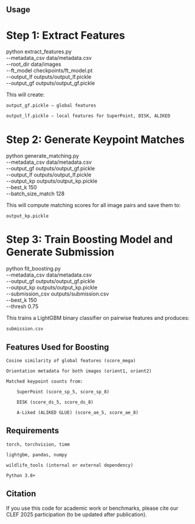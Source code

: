 ## Usage
# Step 1: Extract Features

python extract_features.py \
  --metadata_csv data/metadata.csv \
  --root_dir data/images \
  --ft_model checkpoints/ft_model.pt \
  --output_lf outputs/output_lf.pickle \
  --output_gf outputs/output_gf.pickle

This will create:

    output_gf.pickle — global features

    output_lf.pickle — local features for SuperPoint, DISK, ALIKED

# Step 2: Generate Keypoint Matches

python generate_matching.py \
  --metadata_csv data/metadata.csv \
  --output_gf outputs/output_gf.pickle \
  --output_lf outputs/output_lf.pickle \
  --output_kp outputs/output_kp.pickle \
  --best_k 150 \
  --batch_size_match 128

This will compute matching scores for all image pairs and save them to:

    output_kp.pickle

# Step 3: Train Boosting Model and Generate Submission

python fit_boosting.py \
  --metadata_csv data/metadata.csv \
  --output_gf outputs/output_gf.pickle \
  --output_kp outputs/output_kp.pickle \
  --submission_csv outputs/submission.csv \
  --best_k 150 \
  --thresh 0.75

This trains a LightGBM binary classifier on pairwise features and produces:

    submission.csv

## Features Used for Boosting

    Cosine similarity of global features (score_mega)

    Orientation metadata for both images (orient1, orient2)

    Matched keypoint counts from:

        SuperPoint (score_sp_5, score_sp_8)

        DISK (score_ds_5, score_ds_8)

        A-Liked (ALIKED GLUE) (score_ae_5, score_ae_8)

## Requirements

    torch, torchvision, timm

    lightgbm, pandas, numpy

    wildlife_tools (internal or external dependency)

    Python 3.8+

## Citation

If you use this code for academic work or benchmarks, please cite our CLEF 2025 participation (to be updated after publication).

